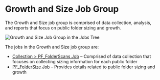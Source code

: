 # Growth and Size Job Group

The Growth and Size job group is comprised of data collection, analysis, and reports that focus on
public folder sizing and growth.

![Growth and Size Job Group in the Jobs Tree](/img/product_docs/accessanalyzer/11.6/accessanalyzer/admin/hostmanagement/jobstree.webp)

The jobs in the Growth and Size job group are:

- [Collection > PF_FolderScans Job](/docs/accessanalyzer/11.6/solutions/exchange/publicfolders/growthsize/pf_folderscans.md)
  – Comprised of data collection that focuses on collecting sizing information for each public
  folder
- [PF_FolderSize Job](/docs/accessanalyzer/11.6/solutions/exchange/publicfolders/growthsize/pf_foldersize.md)
  – Provides details related to public folder sizing and growth
